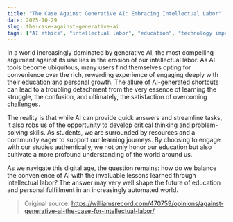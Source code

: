 ```yaml
---
title: "The Case Against Generative AI: Embracing Intellectual Labor"
date: 2025-10-29
slug: the-case-against-generative-ai
tags: ["AI ethics", "intellectual labor", "education", "technology impact"]
---
```


In a world increasingly dominated by generative AI, the most compelling argument against its use lies in the erosion of our intellectual labor. As AI tools become ubiquitous, many users find themselves opting for convenience over the rich, rewarding experience of engaging deeply with their education and personal growth. The allure of AI-generated shortcuts can lead to a troubling detachment from the very essence of learning  the struggle, the confusion, and ultimately, the satisfaction of overcoming challenges.

The reality is that while AI can provide quick answers and streamline tasks, it also robs us of the opportunity to develop critical thinking and problem-solving skills. As students, we are surrounded by resources and a community eager to support our learning journeys. By choosing to engage with our studies authentically, we not only honor our education but also cultivate a more profound understanding of the world around us.

As we navigate this digital age, the question remains: how do we balance the convenience of AI with the invaluable lessons learned through intellectual labor? The answer may very well shape the future of education and personal fulfillment in an increasingly automated world.
> Original source: https://williamsrecord.com/470759/opinions/against-generative-ai-the-case-for-intellectual-labor/